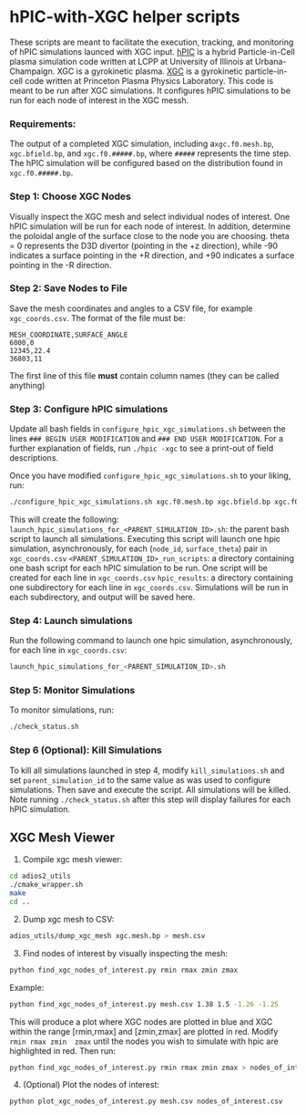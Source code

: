 # hPIC-with-XGC helper scripts

These scripts are meant to facilitate the execution, tracking, and monitoring of hPIC simulations launced with XGC input. 
[hPIC](https://www.sciencedirect.com/science/article/abs/pii/S0010465518301012?via%3Dihub) is a hybrid Particle-in-Cell plasma simulation code written at LCPP at University of Illinois at Urbana-Champaign. XGC is a gyrokinetic plasma. [XGC](https://hbps.pppl.gov/computing/xgc-1) is a gyrokinetic particle-in-cell code written at Princeton Plasma Physics Laboratory. This code is meant to be run after XGC simulations. It configures hPIC simulations to be run for each node of interest in the XGC messh.

### Requirements:
The output of a completed XGC simulation, including a`xgc.f0.mesh.bp`, `xgc.bfield.bp`, and `xgc.f0.#####.bp`, where `#####` represents the time step. The hPIC simulation will be configured based on the distribution found in `xgc.f0.#####.bp`.

### Step 1: Choose XGC Nodes
Visually inspect the XGC mesh and select individual nodes of interest. One hPIC simulation will be run for each node of interest. In addition, determine the poloidal angle of the surface close to the node you are choosing. theta = 0 represents the D3D divertor (pointing in the +z direction), while -90 indicates a surface pointing in the +R direction, and +90 indicates a surface pointing in the -R direction.

### Step 2: Save Nodes to File
Save the mesh coordinates and angles to a CSV file, for example `xgc_coords.csv`. The format of the file must be:
```
MESH_COORDINATE,SURFACE_ANGLE
6000,0
12345,22.4
36803,11
```

The first line of this file **must** contain column names (they can be called anything)

### Step 3: Configure hPIC simulations
Update all bash fields in `configure_hpic_xgc_simulations.sh` between the lines `### BEGIN USER MODIFICATION` and `### END USER MODIFICATION`. For a further
explanation of fields, run `./hpic -xgc` to see a print-out of field descriptions.

Once you have modified `configure_hpic_xgc_simulations.sh` to your liking, run:
```bash
./configure_hpic_xgc_simulations.sh xgc.f0.mesh.bp xgc.bfield.bp xgc.f0.#####.bp xgc_coords.csv 
```

This will create the following:
`launch_hpic_simulations_for_<PARENT_SIMULATION_ID>.sh`: the parent bash script to launch all simulations. Executing this script will launch one hpic simulation, asynchronously, for each (`node_id`, `surface_theta`) pair in `xgc_coords.csv`
`<PARENT_SIMULATION_ID>_run_scripts`: a directory containing one bash script for each hPIC simulation to be run. One script will be created for each line in `xgc_coords.csv`
`hpic_results`: a directory containing one subdirectory for each line in `xgc_coords.csv`. Simulations will be run in each subdirectory, and output will be saved here.

### Step 4: Launch simulations
Run the following command to launch one hpic simulation, asynchronously, for each line in `xgc_coords.csv`:
```bash
launch_hpic_simulations_for_<PARENT_SIMULATION_ID>.sh
```

### Step 5: Monitor Simulations
To monitor simulations, run:
```bash
./check_status.sh
```

### Step 6 (Optional): Kill Simulations
To kill all simulations launched in step 4, modify `kill_simulations.sh` and set `parent_simulation_id` to the same value as was used to configure simulations. Then save and execute the script. All simulations will be killed. Note running `./check_status.sh` after this step will display failures for each hPIC simulation.


## XGC Mesh Viewer

1. Compile xgc mesh viewer:
```bash
cd adios2_utils
./cmake_wrapper.sh
make
cd ..
```

2. Dump xgc mesh to CSV:
```bash
adios_utils/dump_xgc_mesh xgc.mesh.bp > mesh.csv
```

3. Find nodes of interest by visually inspecting the mesh:
```bash
python find_xgc_nodes_of_interest.py rmin rmax zmin zmax
```

Example:
```bash
python find_xgc_nodes_of_interest.py mesh.csv 1.38 1.5 -1.26 -1.25
```

This will produce a plot where XGC nodes  are plotted in blue and XGC within the range
[rmin,rmax] and [zmin,zmax] are plotted in red. Modify `rmin rmax zmin  zmax` until the
nodes you wish to simulate with hpic are highlighted in red. Then run:

```bash
python find_xgc_nodes_of_interest.py rmin rmax zmin zmax > nodes_of_interest.csv
```

4. (Optional) Plot the nodes of interest:
```bash
python plot_xgc_nodes_of_interest.py mesh.csv nodes_of_interest.csv
```
